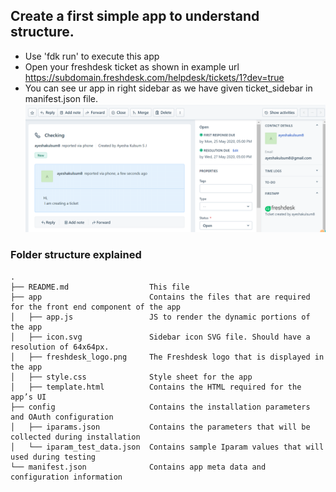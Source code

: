## Create a first simple app to understand structure.

- Use 'fdk run' to execute this app
- Open your freshdesk ticket as shown in example url https://subdomain.freshdesk.com/helpdesk/tickets/1?dev=true
- You can see ur app in right sidebar as we have given ticket_sidebar in manifest.json file.
![](https://github.com/AyeshaKulsum/freshworksApps/blob/master/pictures/first.PNG)
### Folder structure explained

    .
    ├── README.md                  This file
    ├── app                        Contains the files that are required for the front end component of the app
    │   ├── app.js                 JS to render the dynamic portions of the app
    │   ├── icon.svg               Sidebar icon SVG file. Should have a resolution of 64x64px.
    │   ├── freshdesk_logo.png     The Freshdesk logo that is displayed in the app
    │   ├── style.css              Style sheet for the app
    │   ├── template.html          Contains the HTML required for the app’s UI
    ├── config                     Contains the installation parameters and OAuth configuration
    │   ├── iparams.json           Contains the parameters that will be collected during installation
    │   └── iparam_test_data.json  Contains sample Iparam values that will used during testing
    └── manifest.json              Contains app meta data and configuration information
